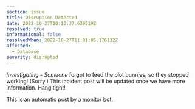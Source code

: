 ```yaml
---
section: issue
title: Disruption Detected
date: 2022-10-27T10:13:37.629519Z
resolved: true
informational: false
resolvedWhen: 2022-10-27T11:01:05.176132Z
affected:
  - Database
severity: disrupted
---
```

*Investigating* - _Someone_ forgot to feed the plot bunnies, so they stopped working! (Sorry.) This incident post will be updated once we have more information. Hang tight!

This is an automatic post by a monitor bot.
        